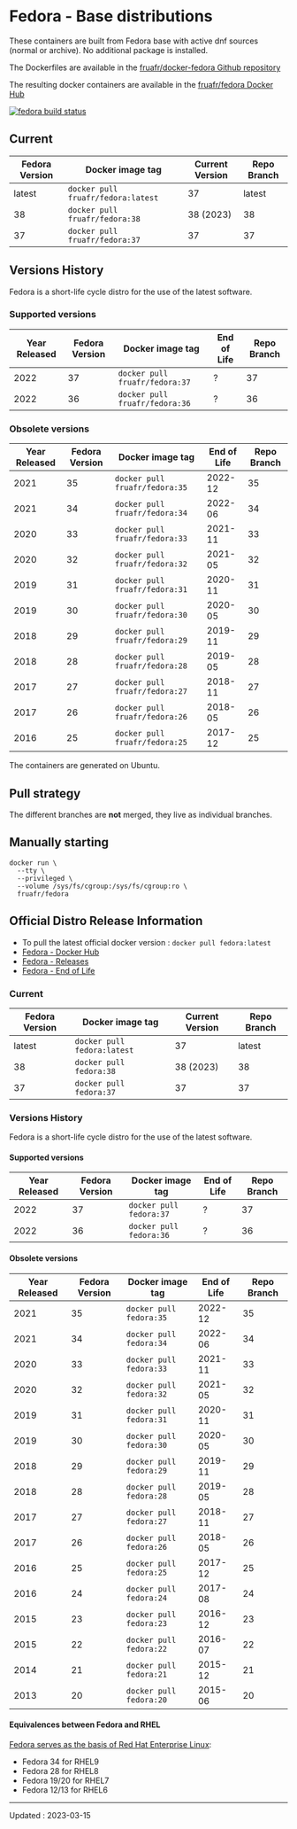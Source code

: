 # Fedora - Base distributions

These containers are built from Fedora base with active dnf sources (normal or archive). No additional package is installed.

The Dockerfiles are available in the [fruafr/docker-fedora Github repository](https://github.com/fruafr/docker-fedora)

The resulting docker containers are available in the [fruafr/fedora Docker Hub](https://hub.docker.com/repository/docker/fruafr/fedora)

[![fedora build status](https://img.shields.io/docker/cloud/build/fruafr/fedora.svg)](https://hub.docker.com/repository/docker/fruafr/fedora)

## Current

|Fedora Version      |Docker image tag                         |Current Version |Repo Branch   |
|--------------------|-----------------------------------------|----------------|--------------|
|latest              |`docker pull fruafr/fedora:latest`       |37        |latest        |
|38 | `docker pull fruafr/fedora:38`       |38 (2023)        |38        |
|37 | `docker pull fruafr/fedora:37`       |37        |37        |

## Versions History

Fedora is a short-life cycle distro for the use of the latest software.

### Supported versions

|Year Released |Fedora Version |Docker image tag                     |End of Life                      |Repo Branch    |
|--------------|---------------|-------------------------------------|--------------------------|---------------|
|2022 |37 | `docker pull fruafr/fedora:37`       |?        |37        |
|2022 |36 | `docker pull fruafr/fedora:36`       |?        |36        |

### Obsolete versions 

|Year Released |Fedora Version |Docker image tag                     |End of Life                   |Repo Branch  |
|--------------|---------------|-------------------------------------|---------------------------------|-------------|
|2021 |35 | `docker pull fruafr/fedora:35`       |2022-12        |35        |
|2021 |34 | `docker pull fruafr/fedora:34`       |2022-06        |34        |
|2020 |33 | `docker pull fruafr/fedora:33`       |2021-11        |33        |
|2020 |32 | `docker pull fruafr/fedora:32`       |2021-05        |32        |
|2019 |31 | `docker pull fruafr/fedora:31`       |2020-11        |31        |
|2019 |30 | `docker pull fruafr/fedora:30`       |2020-05        |30        |
|2018 |29 | `docker pull fruafr/fedora:29`       |2019-11        |29        |
|2018 |28 | `docker pull fruafr/fedora:28`       |2019-05        |28        |
|2017 |27 | `docker pull fruafr/fedora:27`       |2018-11        |27        |
|2017 |26 | `docker pull fruafr/fedora:26`       |2018-05        |26        |
|2016 |25 | `docker pull fruafr/fedora:25`       |2017-12        |25        |

The containers are generated on Ubuntu. 

## Pull strategy

The different branches are **not** merged, they live as individual branches.

## Manually starting

```
docker run \
  --tty \
  --privileged \
  --volume /sys/fs/cgroup:/sys/fs/cgroup:ro \
  fruafr/fedora
```

## Official Distro Release Information
- To pull the latest official docker version : `docker pull fedora:latest`
- [Fedora - Docker Hub](https://hub.docker.com/_/fedora)
- [Fedora - Releases](https://docs.fedoraproject.org/en-US/releases/)
- [Fedora - End of Life](https://docs.fedoraproject.org/en-US/releases/eol/)

### Current

|Fedora Version      |Docker image tag                         |Current Version |Repo Branch   |
|--------------------|-----------------------------------------|----------------|--------------|
|latest              |`docker pull fedora:latest`       |37        |latest        |
|38 | `docker pull fedora:38`       |38 (2023)        |38        |
|37 | `docker pull fedora:37`       |37        |37        |

### Versions History

Fedora is a short-life cycle distro for the use of the latest software.

#### Supported versions

|Year Released |Fedora Version |Docker image tag                     |End of Life                      |Repo Branch    |
|--------------|---------------|-------------------------------------|--------------------------|---------------|
|2022 |37 | `docker pull fedora:37`       |?        |37        |
|2022 |36 | `docker pull fedora:36`       |?        |36        |

#### Obsolete versions 

|Year Released |Fedora Version |Docker image tag                     |End of Life                   |Repo Branch  |
|--------------|---------------|-------------------------------------|---------------------------------|-------------|
|2021 |35 | `docker pull fedora:35`       |2022-12        |35        |
|2021 |34 | `docker pull fedora:34`       |2022-06        |34        |
|2020 |33 | `docker pull fedora:33`       |2021-11        |33        |
|2020 |32 | `docker pull fedora:32`       |2021-05        |32        |
|2019 |31 | `docker pull fedora:31`       |2020-11        |31        |
|2019 |30 | `docker pull fedora:30`       |2020-05        |30        |
|2018 |29 | `docker pull fedora:29`       |2019-11        |29        |
|2018 |28 | `docker pull fedora:28`       |2019-05        |28        |
|2017 |27 | `docker pull fedora:27`       |2018-11        |27        |
|2017 |26 | `docker pull fedora:26`       |2018-05        |26        |
|2016 |25 | `docker pull fedora:25`       |2017-12        |25        |
|2016 |24 | `docker pull fedora:24`       |2017-08        |24        |
|2015 |23 | `docker pull fedora:23`       |2016-12        |23        |
|2015 |22 | `docker pull fedora:22`       |2016-07        |22        |
|2014 |21 | `docker pull fedora:21`       |2015-12        |21        |
|2013 |20 | `docker pull fedora:20`       |2015-06        |20        |

#### Equivalences between Fedora and RHEL

[Fedora serves as the basis of Red Hat Enterprise Linux](https://docs.fedoraproject.org/en-US/quick-docs/fedora-and-red-hat-enterprise-linux/index.html):
- Fedora 34 for RHEL9
- Fedora 28 for RHEL8
- Fedora 19/20 for RHEL7
- Fedora 12/13 for RHEL6
----
Updated : 2023-03-15
